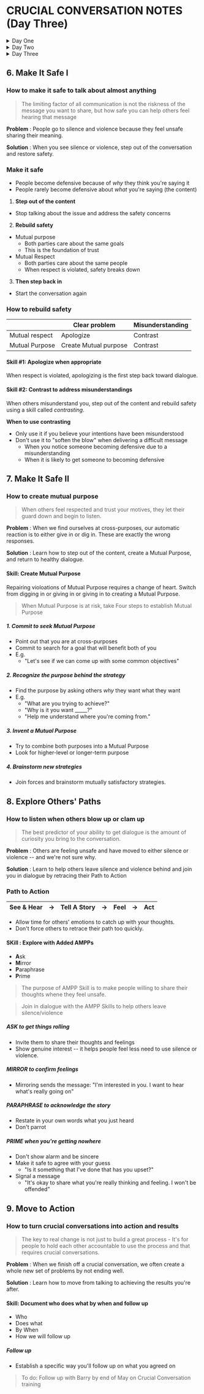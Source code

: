 # CRUCIAL CONVERSATION NOTES (Day Three)

<details>
  <summary>Day One</summary>

1.  Get Unstuck
2.  Start with Heart
3.  Master My Stories
</details>

<details>
  <summary>Day Two</summary>

4.  STATE My Path
5.  Learn to Look
6.  Make It Safe I
</details>

<details>
  <summary>Day Three</summary>

7.  Make It Safe II
8.  Explore Others' Paths
9.  Move to Action
</details>

## 6. Make It Safe I

### How to make it safe to talk about almost anything

> The limiting factor of all communication is not the riskness of the message you want to share, but how safe you can help others feel hearing that message

**Problem** : People go to silence and violence because they feel unsafe sharing their meaning.

**Solution** : When you see silence or violence, step out of the conversation and restore safety.

### Make it safe

- People become defensive because of _why_ they think you're saying it
- People rarely become defensive about _what_ you're saying (the content)

1. **Step out of the content**

- Stop talking about the issue and address the safety concerns

2. **Rebuild safety**

- Mutual purpose
  - Both parties care about the same goals
  - This is the foundation of trust
- Mutual Respect
  - Both parties care about the same people
  * When respect is violated, safety breaks down

3. **Then step back in**

- Start the conversation again

### How to rebuild safety

|                | Clear problem         | Misunderstanding |
| -------------- | --------------------- | ---------------- |
| Mutual respect | Apologize             | Contrast         |
| Mutual Purpose | Create Mutual purpose | Contrast         |

#### Skill #1: Apologize when appropriate

When respect is violated, apologizing is the first step back toward dialogue.

#### Skill #2: Contrast to address misunderstandings

When others misunderstand you, step out of the content and rebuild safety using a skill called _contrasting_.

**When to use contrasting**

- Only use it if you believe your intentions have been misunderstood
- Don't use it to "soften the blow" when delivering a difficult message
  - When you notice someone becoming defensive due to a misunderstanding
  - When it is likely to get someone to becoming defensive

## 7. Make It Safe II

### How to create mutual purpose

> When others feel respected and trust your motives, they let their guard down and begin to listen.

**Problem** : When we find ourselves at cross-purposes, our automatic reaction is to either give in or dig in. These are exactly the wrong responses.

**Solution** : Learn how to step out of the content, create a Mutual Purpose, and return to healthy dialogue.

#### Skill: Create Mutual Purpose

Repairing violoations of Mutual Purpose requires a change of heart. Switch from digging in or giving in or giving in to creating a Mutual Purpose.

> When Mutual Purpose is at risk, take Four steps to establish Mutual Purpose

##### 1. Commit to seek Mutual Purpose

- Point out that you are at cross-purposes
- Commit to search for a goal that will benefit both of you
- E.g.
  - "Let's see if we can come up with some common objectives"

##### 2. Recognize the purpose behind the strategy

- Find the purpose by asking others _why_ they want what they want
- E.g.
  - "What are you trying to achieve?"
  - "Why is it you want \_\_\_\_\_?"
  - "Help me understand where you're coming from."

##### 3. Invent a Mutual Purpose

- Try to combine both purposes into a Mutual Purpose
- Look for higher-level or longer-term purpose

##### 4. Brainstorm new strategies

- Join forces and brainstorm mutually satisfactory strategies.

## 8. Explore Others' Paths

### How to listen when others blow up or clam up

> The best predictor of your ability to get dialogue is the amount of curiosity you bring to the conversation.

**Problem** : Others are feeling unsafe and have moved to either silence or violence -- and we're not sure why.

**Solution** : Learn to help others leave silence and violence behind and join you in dialogue by retracing their Path to Action

### Path to Action

| See & Hear | ->  | Tell A Story | ->  | Feel | ->  | Act |
| ---------- | --- | ------------ | --- | ---- | --- | --- |

- Allow time for others' emotions to catch up with your thoughts.
- Don't force others to retrace their path too quickly.

#### SKill : Explore with Added AMPPs

- **A**sk
- **M**irror
- **P**araphrase
- **P**rime

> The purpose of AMPP Skill is to make people willing to share their thoughts whene they feel unsafe.

> Join in dialogue with the AMPP Skills to help others leave silence/violence

##### ASK to get things rolling

- Invite them to share their thoughts and feelings
- Show genuine interest -- it helps people feel less need to use silence or violence.

##### MIRROR to confirm feelings

- Mirroring sends the message: "I'm interested in you. I want to hear what's really going on"

##### PARAPHRASE to acknowledge the story

- Restate in your own words what you just heard
- Don't parrot

##### PRIME when you're getting nowhere

- Don't show alarm and be sincere
- Make it safe to agree with your guess
  - "Is it something that I've done that has you upset?"
- Signal a message
  - "It's okay to share what you're really thinking and feeling. I won't be offended"

## 9. Move to Action

### How to turn crucial conversations into action and results

> The key to real change is not just to build a great process - It's for people to hold each other accountable to use the process and that requires crucial conversations.

**Problem** : When we finish off a crucial conversation, we often create a whole new set of problems by not ending well.

**Solution** : Learn how to move from talking to achieving the results you're after.

#### Skill: Document who does what by when and follow up

- Who
- Does what
- By When
- How we will follow up

##### Follow up

- Establish a specific way you'll follow up on what you agreed on

> To do: Follow up with Barry by end of May on Crucial Conversation training
